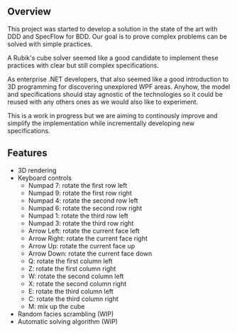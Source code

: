 Overview
--  
This project was started to develop a solution in the state of the art with DDD and SpecFlow for BDD. Our goal is to prove complex problems can be solved with simple practices.

A Rubik's cube solver seemed like a good candidate to implement these practices with clear but still complex specifications.

As enterprise .NET developers, that also seemed like a good introduction to 3D programming for discovering unexplored WPF areas. Anyhow, the model and specifications should stay agnostic of the technologies so it could be reused with any others ones as we would also like to experiment.

This is a work in progress but we are aiming to continously improve and simplify the implementation while incrementally developing new specifications.

Features
--  
* 3D rendering
* Keyboard controls
  * Numpad 7: rotate the first row left
  * Numpad 9: rotate the first row right
  * Numpad 4: rotate the second row left
  * Numpad 6: rotate the second row right
  * Numpad 1: rotate the third row left
  * Numpad 3: rotate the third row right
  * Arrow Left: rotate the current face left
  * Arrow Right: rotate the current face right
  * Arrow Up: rotate the current face up
  * Arrow Down: rotate the current face down
  * Q: rotate the first column left
  * Z: rotate the first column right
  * W: rotate the second column left
  * X: rotate the second column right
  * E: rotate the third column left
  * C: rotate the third column right
  * M: mix up the cube
* Random facies scrambling (WIP)
* Automatic solving algorithm (WIP)
